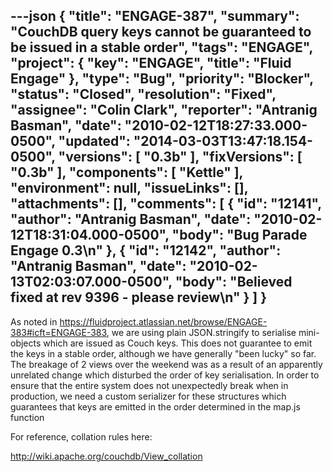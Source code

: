 ---json
{
  "title": "ENGAGE-387",
  "summary": "CouchDB query keys cannot be guaranteed to be issued in a stable order",
  "tags": "ENGAGE",
  "project": {
    "key": "ENGAGE",
    "title": "Fluid Engage"
  },
  "type": "Bug",
  "priority": "Blocker",
  "status": "Closed",
  "resolution": "Fixed",
  "assignee": "Colin Clark",
  "reporter": "Antranig Basman",
  "date": "2010-02-12T18:27:33.000-0500",
  "updated": "2014-03-03T13:47:18.154-0500",
  "versions": [
    "0.3b"
  ],
  "fixVersions": [
    "0.3b"
  ],
  "components": [
    "Kettle"
  ],
  "environment": null,
  "issueLinks": [],
  "attachments": [],
  "comments": [
    {
      "id": "12141",
      "author": "Antranig Basman",
      "date": "2010-02-12T18:31:04.000-0500",
      "body": "Bug Parade Engage 0.3\n"
    },
    {
      "id": "12142",
      "author": "Antranig Basman",
      "date": "2010-02-13T02:03:07.000-0500",
      "body": "Believed fixed at rev 9396 - please review\n"
    }
  ]
}
---
As noted in <https://fluidproject.atlassian.net/browse/ENGAGE-383#icft=ENGAGE-383>, we are using plain JSON.stringify to serialise mini-objects which are issued as Couch keys. This does not guarantee to emit the keys in a stable order, although we have generally "been lucky" so far. The breakage of 2 views over the weekend was as a result of an apparently unrelated change which disturbed the order of key serialisation. In order to ensure that the entire system does not unexpectedly break when in production, we need a custom serializer for these structures which guarantees that keys are emitted in the order determined in the map.js function

For reference, collation rules here:

<http://wiki.apache.org/couchdb/View_collation>

        